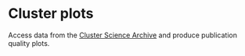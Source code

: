 # Cluster plots

Access data from the [Cluster Science Archive](https://csa.esac.esa.int) and produce publication quality plots.


